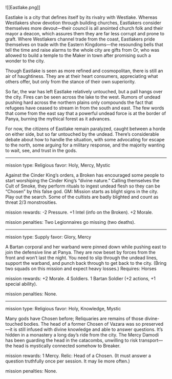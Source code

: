 ![[Eastlake.png]]

Eastlake is a city that defines itself by its rivalry with Westlake. Whereas Westlakers show devotion through building churches, Eastlakers consider themselves more devout—their council is all anointed church folk and their mayor a deacon, which assures them they are far less corrupt and prone to graft. Where Westlakers channel trade from the coast, Eastlakers pride themselves on trade with the Eastern Kingdoms—the resounding bells that tell the time and raise alarms to the whole city are gifts from Or, who was allowed to build a temple to the Maker in town after promising such a wonder to the city.

Though Eastlake is seen as more refined and cosmopolitan, there is still an air of haughtiness. They are at their heart consumers, appreciating what others offer, but only from the stance of their own superiority.

So far, the war has left Eastlake relatively untouched, but a pall hangs over the city. Fires can be seen across the lake to the west. Rumors of undead pushing hard across the northern plains only compounds the fact that refugees have ceased to stream in from the south and east. The few words that come from the east say that a powerful undead force is at the border of Panya, burning the mythical forest as it advances.

For now, the citizens of Eastlake remain paralyzed, caught between a horde on either side, but so far untouched by the undead. There’s considerable debate about how to handle the situation, with some advocating for escape to the north, some arguing for a military response, and the majority wanting to wait, see, and trust in the gods.

---

mission type: Religious favor: Holy, Mercy, Mystic

Against the Cinder King’s orders, a Broken has encouraged some people to start worshiping the Cinder King’s “divine nature.” Calling themselves the Cult of Smoke, they perform rituals to ingest undead flesh so they can be “Chosen” by this false god. GM: Mission starts as blight signs in the city. Play out the search. Some of the cultists are badly blighted and count as threat 2/3 monstrosities.

mission rewards: -2 Pressure. +1 Intel (info on the Broken). +2 Morale.

mission penalties: Two Legionnaires go missing (two deaths).

---

mission type: Supply favor: Glory, Mercy

A Bartan corporal and her warband were pinned down while pushing east to join the defensive line at Panya. They are now beset by forces from the front and won’t last the night. You need to slip through the undead lines, support the warband, and punch back through to get back to the city. (Bring two squads on this mission and expect heavy losses.) Requires: Horses

mission rewards: +2 Morale. 4 Soldiers. 1 Bartan Soldier (+2 actions, +1 special ability).

mission penalties: None.

---

mission type: Religious favor: Holy, Knowledge, Mystic

Many gods have Chosen before; Reliquaries are remains of those divine-touched bodies. The head of a former Chosen of Vazara was so preserved—it is still infused with divine knowledge and able to answer questions. It’s hidden in a monastery a long day’s ride from the city. The Mercy Damodi has been guarding the head in the catacombs, unwilling to risk transport—the head is mystically connected somehow to Breaker.

mission rewards: 1 Mercy. Relic: Head of a Chosen. (It must answer a question truthfully once per session. It may lie more often.)

mission penalties: None.